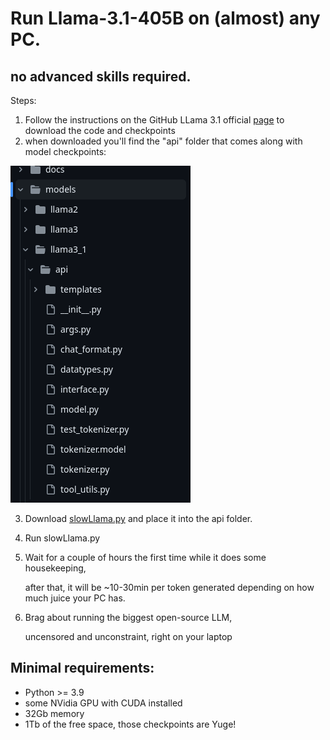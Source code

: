 # Run Llama-3.1-405B on (almost) any PC.
## no advanced skills required.

Steps:

1. Follow the instructions on the GitHub LLama 3.1 official [page](https://github.com/meta-llama/llama3) to download the code and checkpoints
2. when downloaded you'll find the "api" folder that comes along with model checkpoints:
 

![like this](/media//api_folder.png)

3. Download [slowLlama.py](/models/llama3_1/api/slowLlama.py) and place it into the api folder.
4. Run slowLlama.py
5. Wait for a couple of hours the first time while it does some housekeeping, 

	after that, it will be ~10-30min per token generated depending on how much juice your PC has.
6. Brag about running the biggest open-source LLM, 

	uncensored and unconstraint, right on your laptop

## Minimal requirements: 
- Python >= 3.9 
- some NVidia GPU with CUDA installed
- 32Gb memory
- 1Tb of the free space, those checkpoints are Yuge!
 

